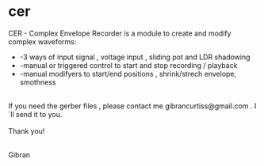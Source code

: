 # cer
CER - Complex Envelope Recorder is a module to create and modify complex waveforms:<br>
<ul>
  <li>-3 ways of input signal , voltage input , sliding pot and LDR shadowing</li>
<li>-manual or triggered control to start and stop recording / playback</li>
<li>-manual modifyers to start/end positions , shrink/strech envelope, smothness</li>
</ul>

<br>
If you need the gerber files , please contact me gibrancurtiss@gmail.com . I´ll send it to you.<br><br>
Thank you!<br><br>

Gibran<br>
